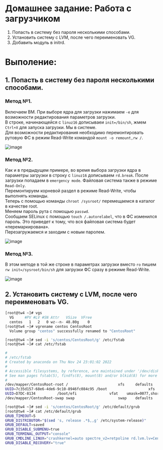 # Домашнее задание: Работа с загрузчиком

1. Попасть в систему без пароля несколькими способами.
2. Установить систему с LVM, после чего переименовать VG.
3. Добавить модуль в initrd.

# Выполение:

## 1. Попасть в систему без пароля несколькими способами.

### Метод №1.

Включаем ВМ. При выборе ядра для загрузки нажимаем `-е` для возможности редактирования параметров загрузки.  
В строке, начинающейся с `linuz16` дописываеи `init=/bin/sh`, жмем `Сtrl+X` для запуска загрузки. Мы в системе.   
Для возможности редактирования необходимо перемонтировать рутовую ФС в режим Read-Write командой `mount -o remount,rw /`.

![image](https://user-images.githubusercontent.com/108300153/203931028-beeb8df4-908c-4901-bf4f-600d2c55e4f6.png)

### Метод №2.

Как и в предыдущем примере, во время выбора загрузки ядра в параметры загрузки в строку  с `linuz16` дописываем `rd.break`. После загрузки попадаем в `emergency mode`.  Файловая система также в режиме `Read-Only`.  
Перемонтируем корневой раздел в режиме Read-Write, чтобы выполнять команды.  
Теперь с помощью команды `chroot /sysroot/` перемещаемся в каталог в качестве root.  
Меняем пароль рута с помощью `passwd`.   
Сообщаем SELinux c помощью `touch /.autorelabel`, что в ФС изменился пароль. Это приведет к тому, что вся файловая система будет «перемаркирована».  
Перезагружаемся и заходим с новым паролем.

![image](https://user-images.githubusercontent.com/108300153/203927005-4036b5f7-0b18-4ac2-a3b0-493997bf38a8.png)

### Метод №3.

В этом методе в той же строке в параметрах загрузки вместо `ro` пишем `rw init=/sysroot/bin/sh` для загрузки ФС сразу  в режиме Read-Write.

![image](https://user-images.githubusercontent.com/108300153/203932365-c0f8f412-239e-421f-9ff9-3d0ea9609512.png)

## 2. Установить систему с LVM, после чего переименовать VG.

```bash
[root@tw4 ~]# vgs
  VG     #PV #LV #SN Attr   VSize  VFree
  centos   1   2   0 wz--n- 48.80g    0 
[root@tw4 ~]# vgrename centos CentosRoot
  Volume group "centos" successfully renamed to "CentosRoot"
```

```bash
[root@tw4 ~]# sed -i 's/centos/CentosRoot/g' /etc/fstab 
[root@tw4 ~]# cat /etc/fstab 

#
# /etc/fstab
# Created by anaconda on Thu Nov 24 23:01:02 2022
#
# Accessible filesystems, by reference, are maintained under '/dev/disk'
# See man pages fstab(5), findfs(8), mount(8) and/or blkid(8) for more info
#
/dev/mapper/CentosRoot-root /                       xfs     defaults        0 0
UUID=7c35d157-68e6-4de6-9c10-8946fc084c95 /boot                   xfs     defaults        0 0
UUID=D7DC-8134          /boot/efi               vfat    umask=0077,shortname=winnt 0 0
/dev/mapper/CentosRoot-swap swap                    swap    defaults        0 0
```

```bash
[root@tw4 ~]# sed -i 's/centos/CentosRoot/g' /etc/default/grub 
[root@tw4 ~]# cat /etc/default/grub 
GRUB_TIMEOUT=5
GRUB_DISTRIBUTOR="$(sed 's, release .*$,,g' /etc/system-release)"
GRUB_DEFAULT=saved
GRUB_DISABLE_SUBMENU=true
GRUB_TERMINAL_OUTPUT="console"
GRUB_CMDLINE_LINUX="crashkernel=auto spectre_v2=retpoline rd.lvm.lv=CentosRoot/root rd.lvm.lv=CentosRoot/swap rhgb quiet"
GRUB_DISABLE_RECOVERY="true"
```
